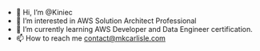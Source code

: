 - 👋 Hi, I’m @Kiniec
- 👀 I’m interested in AWS Solution Architect Professional
- 🌱 I’m currently learning AWS Developer and Data Engineer certification.
- 📫 How to reach me contact@mkcarlisle.com

<!---
MarCarKin/MarCarKin is a ✨ special ✨ repository because its `README.md` (this file) appears on your GitHub profile.
You can click the Preview link to take a look at your changes.
--->
